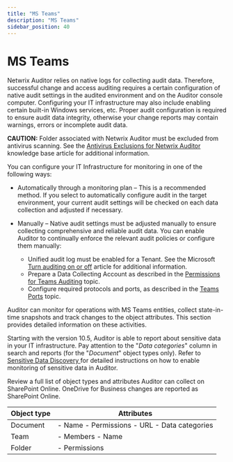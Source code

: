 ```yaml
---
title: "MS Teams"
description: "MS Teams"
sidebar_position: 40
---
```


# MS Teams

Netwrix Auditor relies on native logs for collecting audit data. Therefore, successful change and
access auditing requires a certain configuration of native audit settings in the audited environment
and on the Auditor console computer. Configuring your IT infrastructure may also include enabling
certain built-in Windows services, etc. Proper audit configuration is required to ensure audit data
integrity, otherwise your change reports may contain warnings, errors or incomplete audit data.

**CAUTION:** Folder associated with Netwrix Auditor must be excluded from antivirus scanning. See
the
[Antivirus Exclusions for Netwrix Auditor](https://helpcenter.netwrix.com/bundle/z-kb-articles-salesforce/page/kA04u0000000HirCAE.html)
knowledge base article for additional information.

You can configure your IT Infrastructure for monitoring in one of the following ways:

- Automatically through a monitoring plan – This is a recommended method. If you select to
  automatically configure audit in the target environment, your current audit settings will be
  checked on each data collection and adjusted if necessary.
- Manually – Native audit settings must be adjusted manually to ensure collecting comprehensive and
  reliable audit data. You can enable Auditor to continually enforce the relevant audit policies or
  configure them manually:

    - Unified audit log must be enabled for a Tenant. See the Microsoft
      [Turn auditing on or off](https://docs.microsoft.com/en-us/microsoft-365/compliance/turn-audit-log-search-on-or-off?view=o365-worldwide)
      article for additional information.
    - Prepare a Data Collecting Account as described in the
      [Permissions for Teams Auditing](/docs/auditor/10.8/configuration/microsoft365/teams/permissions/permissions.md) topic.
    - Configure required protocols and ports, as described in the [Teams Ports](/docs/auditor/10.8/configuration/microsoft365/teams/ports.md) topic.

Auditor can monitor for operations with MS Teams entities, collect state-in-time snapshots and track
changes to the object attributes. This section provides detailed information on these activities.

Starting with the version 10.5, Auditor is able to report about sensitive data in your IT
infrastructure. Pay attention to the "_Data categories_" column in search and reports (for the
"_Document_" object types only). Refer to
[Sensitive Data Discovery ](/docs/auditor/10.8/admin/settings/sensitivedatadiscovery.md) for detailed
instructions on how to enable monitoring of sensitive data in Auditor.

Review a full list of object types and attributes Auditor can collect on SharePoint Online. OneDrive
for Business changes are reported as SharePoint Online.

| Object type | Attributes                                   |
| ----------- | -------------------------------------------- |
| Document    | - Name - Permissions - URL - Data categories |
| Team        | - Members - Name                             |
| Folder      | - Permissions                                |
